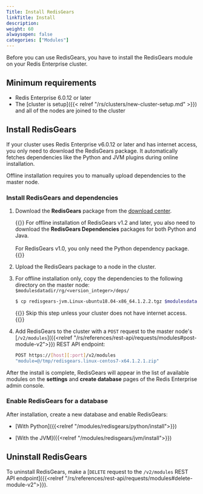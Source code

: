 ```yaml
---
Title: Install RedisGears
linkTitle: Install
description:
weight: 60
alwaysopen: false
categories: ["Modules"]
---
```

Before you can use RedisGears, you have to install the RedisGears module on your Redis Enterprise cluster.

## Minimum requirements

- Redis Enterprise 6.0.12 or later
- The [cluster is setup]({{< relref "/rs/clusters/new-cluster-setup.md" >}}) and all of the nodes are joined to the cluster

## Install RedisGears

If your cluster uses Redis Enterprise v6.0.12 or later and has internet access, you only need to download the RedisGears package. It automatically fetches dependencies like the Python and JVM plugins during online installation.

Offline installation requires you to manually upload dependencies to the master node.

### Install RedisGears and dependencies

1. Download the **RedisGears** package from the [download center](https://redis.com/redis-enterprise-software/download-center/modules/).

    {{<note>}}
For offline installation of RedisGears v1.2 and later, you also need to download the **RedisGears Dependencies** packages for both Python and Java.
<br></br>
For RedisGears v1.0, you only need the Python dependency package.
    {{</note>}}

1. Upload the RedisGears package to a node in the cluster.

1. For offline installation only, copy the dependencies to the following directory on the master node: `$modulesdatadir/rg/<version_integer>/deps/`
    ```sh
    $ cp redisgears-jvm.Linux-ubuntu18.04-x86_64.1.2.2.tgz $modulesdatadir/rg/10201/deps/
    ```

    {{<note>}}
Skip this step unless your cluster does not have internet access.
    {{</note>}}

1. Add RedisGears to the cluster with a `POST` request to the master node's [`/v2/modules`]({{<relref "/rs/references/rest-api/requests/modules#post-module-v2">}}) REST API endpoint:

    ```sh
    POST https://[host][:port]/v2/modules
    "module=@/tmp/redisgears.linux-centos7-x64.1.2.1.zip"
    ```

After the install is complete, RedisGears will appear in the list of available modules on the **settings** and **create database** pages of the Redis Enterprise admin console.

### Enable RedisGears for a database

After installation, create a new database and enable RedisGears:

- [With Python]({{<relref "/modules/redisgears/python/install">}})

- [With the JVM]({{<relref "/modules/redisgears/jvm/install">}})

## Uninstall RedisGears

To uninstall RedisGears, make a [`DELETE` request to the `/v2/modules` REST API endpoint]({{<relref "/rs/references/rest-api/requests/modules#delete-module-v2">}}).
